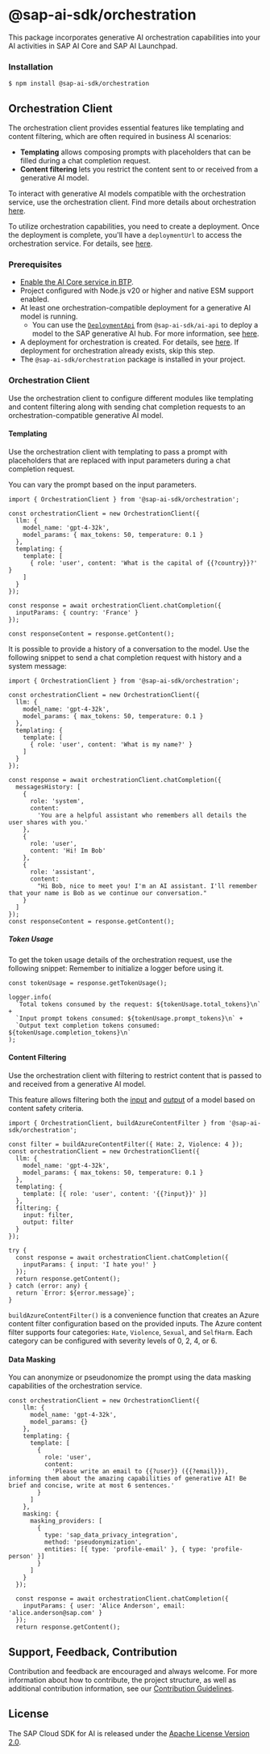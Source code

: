 # @sap-ai-sdk/orchestration

This package incorporates generative AI orchestration capabilities into your AI activities in SAP AI Core and SAP AI Launchpad.

### Installation

```
$ npm install @sap-ai-sdk/orchestration
```

## Orchestration Client

The orchestration client provides essential features like templating and content filtering, which are often required in business AI scenarios:

- **Templating** allows composing prompts with placeholders that can be filled during a chat completion request.
- **Content filtering** lets you restrict the content sent to or received from a generative AI model.

To interact with generative AI models compatible with the orchestration service, use the orchestration client.
Find more details about orchestration [here](https://help.sap.com/docs/sap-ai-core/sap-ai-core-service-guide/orchestration-workflow).

To utilize orchestration capabilities, you need to create a deployment.
Once the deployment is complete, you'll have a `deploymentUrl` to access the orchestration service.
For details, see [here](https://help.sap.com/docs/sap-ai-core/sap-ai-core-service-guide/create-deployment-for-orchestration).

### Prerequisites

- [Enable the AI Core service in BTP](https://help.sap.com/docs/sap-ai-core/sap-ai-core-service-guide/initial-setup).
- Project configured with Node.js v20 or higher and native ESM support enabled.
- At least one orchestration-compatible deployment for a generative AI model is running.
  - You can use the [`DeploymentApi`](../ai-api/README.md#deploymentapi) from `@sap-ai-sdk/ai-api` to deploy a model to the SAP generative AI hub. For more information, see [here](https://help.sap.com/docs/sap-ai-core/sap-ai-core-service-guide/create-deployment-for-generative-ai-model-in-sap-ai-core).
- A deployment for orchestration is created. For details, see [here](https://help.sap.com/docs/sap-ai-core/sap-ai-core-service-guide/create-deployment-for-orchestration). If deployment for orchestration already exists, skip this step.
- The `@sap-ai-sdk/orchestration` package is installed in your project.

### Orchestration Client

Use the orchestration client to configure different modules like templating and content filtering along with sending chat completion requests to an orchestration-compatible generative AI model.

#### Templating

Use the orchestration client with templating to pass a prompt with placeholders that are replaced with input parameters during a chat completion request.

You can vary the prompt based on the input parameters.

```TS
import { OrchestrationClient } from '@sap-ai-sdk/orchestration';

const orchestrationClient = new OrchestrationClient({
  llm: {
    model_name: 'gpt-4-32k',
    model_params: { max_tokens: 50, temperature: 0.1 }
  },
  templating: {
    template: [
      { role: 'user', content: 'What is the capital of {{?country}}?' }
    ]
  }
});

const response = await orchestrationClient.chatCompletion({
  inputParams: { country: 'France' }
});

const responseContent = response.getContent();
```

It is possible to provide a history of a conversation to the model.
Use the following snippet to send a chat completion request with history and a system message:

```TS
import { OrchestrationClient } from '@sap-ai-sdk/orchestration';

const orchestrationClient = new OrchestrationClient({
  llm: {
    model_name: 'gpt-4-32k',
    model_params: { max_tokens: 50, temperature: 0.1 }
  },
  templating: {
    template: [
      { role: 'user', content: 'What is my name?' }
    ]
  }
});

const response = await orchestrationClient.chatCompletion({
  messagesHistory: [
    {
      role: 'system',
      content:
        'You are a helpful assistant who remembers all details the user shares with you.'
    },
    {
      role: 'user',
      content: 'Hi! Im Bob'
    },
    {
      role: 'assistant',
      content:
        "Hi Bob, nice to meet you! I'm an AI assistant. I'll remember that your name is Bob as we continue our conversation."
    }
  ]
});
const responseContent = response.getContent();
```

##### Token Usage

To get the token usage details of the orchestration request, use the following snippet:
Remember to initialize a logger before using it.

```TS
const tokenUsage = response.getTokenUsage();

logger.info(
  `Total tokens consumed by the request: ${tokenUsage.total_tokens}\n` +
  `Input prompt tokens consumed: ${tokenUsage.prompt_tokens}\n` +
  `Output text completion tokens consumed: ${tokenUsage.completion_tokens}\n`
);
```

#### Content Filtering

Use the orchestration client with filtering to restrict content that is passed to and received from a generative AI model.

This feature allows filtering both the [input](https://help.sap.com/docs/sap-ai-core/sap-ai-core-service-guide/consume-orchestration#content-filtering-on-input) and [output](https://help.sap.com/docs/sap-ai-core/sap-ai-core-service-guide/consume-orchestration#content-filtering-on-input) of a model based on content safety criteria.

```TS
import { OrchestrationClient, buildAzureContentFilter } from '@sap-ai-sdk/orchestration';

const filter = buildAzureContentFilter({ Hate: 2, Violence: 4 });
const orchestrationClient = new OrchestrationClient({
  llm: {
    model_name: 'gpt-4-32k',
    model_params: { max_tokens: 50, temperature: 0.1 }
  },
  templating: {
    template: [{ role: 'user', content: '{{?input}}' }]
  },
  filtering: {
    input: filter,
    output: filter
  }
});

try {
  const response = await orchestrationClient.chatCompletion({
    inputParams: { input: 'I hate you!' }
  });
  return response.getContent();
} catch (error: any) {
  return `Error: ${error.message}`;
}
```

`buildAzureContentFilter()` is a convenience function that creates an Azure content filter configuration based on the provided inputs.
The Azure content filter supports four categories: `Hate`, `Violence`, `Sexual`, and `SelfHarm`.
Each category can be configured with severity levels of 0, 2, 4, or 6.

#### Data Masking

You can anonymize or pseudonomize the prompt using the data masking capabilities of the orchestration service.

```TS
const orchestrationClient = new OrchestrationClient({
    llm: {
      model_name: 'gpt-4-32k',
      model_params: {}
    },
    templating: {
      template: [
        {
          role: 'user',
          content:
            'Please write an email to {{?user}} ({{?email}}), informing them about the amazing capabilities of generative AI! Be brief and concise, write at most 6 sentences.'
        }
      ]
    },
    masking: {
      masking_providers: [
        {
          type: 'sap_data_privacy_integration',
          method: 'pseudonymization',
          entities: [{ type: 'profile-email' }, { type: 'profile-person' }]
        }
      ]
    }
  });

  const response = await orchestrationClient.chatCompletion({
    inputParams: { user: 'Alice Anderson', email: 'alice.anderson@sap.com' }
  });
  return response.getContent();
```

## Support, Feedback, Contribution

Contribution and feedback are encouraged and always welcome. For more information about how to contribute, the project structure, as well as additional contribution information, see our [Contribution Guidelines](https://github.com/SAP/ai-sdk-js/blob/main/CONTRIBUTING.md).

## License

The SAP Cloud SDK for AI is released under the [Apache License Version 2.0](http://www.apache.org/licenses/).
